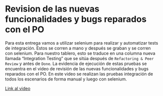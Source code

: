# Revision de las nuevas funcionalidades y bugs reparados con el PO
Para esta entrega vamos a utilizar selenium para realizar y automatizar tests de integración. Estos se corren a mano y después se graban y se corren con selenium.
Para nuestro tablero, esto se traduce en una columna nueva llamada “Integration Testing” que se sitúa después de `Refactoring & Peer Review` y antes de `Done`.
La evidencia de ejecución de estas pruebas se encuentra en el video de revisión de las nuevas funcionalidades y bugs reparados con el PO.
En este video se realizan las pruebas integración de todos los escenarios de forma manual y luego con selenium.

[Link al video](https://youtu.be/LmRygvCbrOY)
